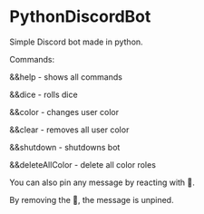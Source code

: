 # PythonDiscordBot
Simple Discord bot made in python.

Commands:

&&help - shows all commands

&&dice <number> - rolls dice

&&color <hex value> - changes user color

&&clear - removes all user color
  
&&shutdown - shutdowns bot

&&deleteAllColor - delete all color roles
  
You can also pin any message by reacting with 📌.

By removing the 📌, the message is unpined.
